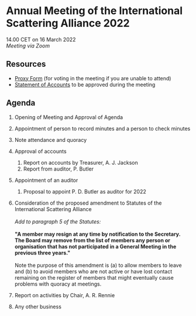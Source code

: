 # Annual Meeting of the International Scattering Alliance 2022

14.00 CET on 16 March 2022</br>
*Meeting via Zoom*

## Resources
 - [Proxy Form](./AGM2022/AGM_ProxyForm_2022.docx) (for voting in the meeting if you are unable to attend)
 - [Statement of Accounts](./AGM2022/Statement_of_Accounts_2021.pdf) to be approved during the meeting

## Agenda
1. Opening of Meeting and Approval of Agenda

1. Appointment of person to record minutes and a person to check minutes

1. Note attendance and quoracy

1. Approval of accounts
    1. Report on accounts by Treasurer, A. J. Jackson
    1. Report from auditor, P. Butler

1. Appointment of an auditor
    1. Proposal to appoint P. D. Butler as auditor for 2022

1. Consideration of the proposed amendment to Statutes of the International Scattering Alliance<br/><br/>
*Add to paragraph 5 of the Statutes:*<br/><br/>
**"A member may resign at any time by notification to the Secretary.  The Board may remove from the list of members any person or organisation that has not participated in a General Meeting in the previous three years."**<br/><br/>
Note the purpose of this amendment is (a) to allow members to leave and (b) to avoid members who are not active or have lost contact remaining on the register of members that might eventually cause problems with quoracy at meetings.

1. Report on activities by Chair, A. R. Rennie

1. Any other business
